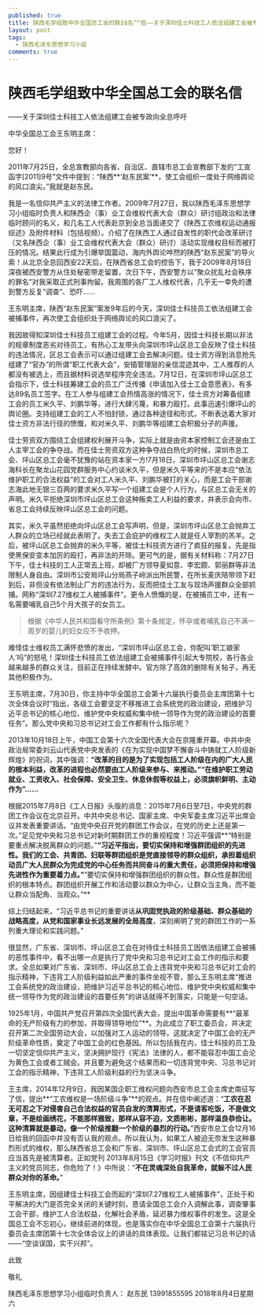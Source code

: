 ```yaml
---
published: true
title: 陕西毛学组致中华全国总工会的联$$名^^信——关于深圳佳士科技工人依法组建工会被专政向全总呼吁
layout: post
tags:
  - 陕西毛泽东思想学习小组
comments: true
---
```

# 陕西毛学组致中华全国总工会的联名信
——关于深圳佳士科技工人依法组建工会被专政向全总呼吁

中华全国总工会王东明主席：

您好！

2011年7月25日，全总宣教部向各省、自治区、直辖市总工会宣教部下发的“工宣函字[2011]9号”文件中提到：“陕西**‘赵东民案’**，使工会组织一度处于网络舆论的风口浪尖。”我就是赵东民。

我是一名信仰共产主义的法律工作者。2009年7月27日，我以陕西毛泽东思想学习小组临时负责人和陕西企（事）业工会维权代表大会（群众）研讨组政治和法律临时顾问的名义，和几名工人代表赴京到全总当面递交了《陕西工农维权运动通报综述》及附件材料（包括视频）。介绍了在陕西工人通过自发性的职代会改革研讨（又名陕西企（事）业工会维权代表大会（群众）研讨）活动实现维权目标而被打压的情况。结果此行成为引爆举国震动，海内外舆论哗然的陕西“赵东民案”的导火索！从北京全总回西安22天后，在陕西省总工会的控告下，我于2009年8月18日深夜被西安警方从住处秘密带走留置，次日下午，西安警方以“聚众扰乱社会秩序的罪名”对我采取正式刑事拘留。我周围的各厂工人维权代表，几乎无一幸免的遭到警方反复“调查”、恐吓……

王东明主席，陕西“赵东民案”案发9年后的今天，深圳佳士科技员工依法组建工会被捕事件，再次使工会组织处于网络舆论的风口浪尖了。

我因故得知深圳佳士科技员工组建工会的过程。今年5月，因佳士科技长期以非法的规章制度恶劣对待员工，有热心工友带头向深圳市坪山区总工会反映了佳士科技的违法情况，区总工会表示可以通过组建工会去解决问题。佳士资方得到消息抢先组建了“官办”的所谓“职工代表大会”，安插管理层的亲信混迹其中，工人推荐的人都没有被选上，而且据材料说选举程序完全违法。7月12日，在深圳市坪山区总工会指示下，佳士科技筹建工会的员工广泛传播《申请加入佳士工会意愿表》，有多达89名员工签字。在工人参与组建工会热情高涨的情况下，佳士资方对筹备组建工会的员工米久平、刘鹏华等，进行大肆污蔑，和暴力殴打。此事迅速引爆坪山的舆论圈。支持组建工会的工人不怕封锁，通过各种途径和形式，不断表达着大家对佳士资方非法行径的愤慨，和对米久平、刘鹏华等组建工会积极分子的声援。

佳士劳资双方围绕工会组建权利展开斗争，实际上就是由资本家控制工会还是由工人主宰工会的争夺战。而在佳士劳资双方这种争夺战白热化的时候，深圳市总工会、坪山区总工会毫不犹豫的站在资本家一方!7月18日，深圳市坪山区总工会谢志海科长在聚龙山花园党群服务中心约谈米久平，但是米久平等来的不是本应“依法维护职工的合法权益”的工会对工人米久平、刘鹏华被打的关心，而是工会干部谢志海此地无银三百两的要求米久平写一个组建工会是个人行为，与区总工会无关的声明。米久平拒绝深圳市坪山区总工会这种叛卖工人利益的要求，并表示会向市、省总工会持续反映坪山区总工会的问题。

其实，米久平虽然拒绝向坪山区总工会写声明，但是，深圳市坪山区总工会抛弃工人群众的立场已经就此表明了。失去工会庇护的维权工人就是任人宰割的羔羊。之后，被坪山区总工会抛弃的米久平等，被佳士科技资方进行了疯狂的报复。先是指使黑保安变本加厉的殴打，再非法的开除。更可气的是，据有关材料称：7月27日下午，佳士科技的工人正常去上班，却被厂方领导夏如意、李宏颇、郭丽群等非法限制人身自由。深圳市公安局坪山分局燕子岭派出所民警，在所长麦庆陪带领下赶到后，非但没有依法制止厂方的违法行为，反而把佳士工友与现场声援群众全部抓捕。网称“深圳7.27维权工人被捕事件”。更令人愤慨的是，在被捕员工中，还有一名需要哺乳自己5个月大孩子的女员工。

> 根据《中华人民共和国看守所条例》第十条规定，怀孕或者哺乳自己不满一周岁的婴儿的妇女应不予收押。


难怪佳士维权员工满怀悲愤的发出，“深圳市坪山区总工会，你配叫‘职工娘家人’吗”的怒吼！深圳佳士科技员工依法组建工会被捕事件引起大专院校，各行各业越来越多的群众关注，目前正在持续发酵中。官方除了高效的删除有关帖子，再无其他积极作为。

王东明主席，7月30日，你主持中华全国总工会第十六届执行委员会主席团第十七次全体会议时“指出，各级工会要坚定不移推进工会系统党的政治建设，把维护习近平总书记的核心地位、维护党中央权威和集中统一领导作为党的政治建设的首要任务”。那么党中央和习总书记对工会工作都有什么指示呢？

2013年10月18日上午，中国工会第十六次全国代表大会在京隆重开幕。中共中央政治局常委刘云山代表党中央发表的《在为实现中国梦不懈奋斗中铸就工人阶级新辉煌》的祝词，其中强调：**“改革的目的是为了实现包括工人阶级在内的广大人民的根本利益，改革的进程也必然要由工人阶级来参与、来推动。”“在维护职工劳动就业、工资收入、社会保障、安全卫生、休息休假等权益上，必须旗帜鲜明、主动作为”……**

根据2015年7月8日《工人日报》头版的消息：2015年7月6日至7日，中央党的群团工作会议在北京召开。中共中央总书记、国家主席、中央军委主席习近平出席会议并发表重要讲话。“由党中央召开党的群团工作会议，在党的历史上还是第一次。”足见党中央和习总书记对新时期群团工作的重视程度！习近平强调**“特别是要重点解决脱离群众的问题。”**“习近平指出，要切实保持和增强群团组织的先进性。我们的工会、共青团、妇联等群团组织是党直接领导的群众组织，承担着组织动员广大人民群众为完成党的中心任务而共同奋斗的重大责任，必须把保持和增强先进性作为重要着力点。”**“要切实保持和增强群团组织的群众性。群众性是群团组织的根本特点。群团组织开展工作和活动要以群众为中心，让群众当主角，而不能让群众当配角、当观众。”**

综上归结起来，“习近平总书记的重要讲话**从巩固党执政的阶级基础、群众基础的战略高度，从党和国家事业长远发展的全局高度**，深刻阐明了党的群团工作的一系列重大理论和实践问题。”

很显然，广东省、深圳市、坪山区总工会在对待佳士科技员工因依法组建工会被捕的恶性事件中，看不出哪一点是执行了党中央和习总书记对工会工作的指示和要求。全总如果对广东省、深圳市、坪山区总工会上违背党中央和习总书记对工会的指示精神，下违背工人阶级利益如此严重的事件坐视不管，那么王东明主席“推进工会系统党的政治建设，把维护习近平总书记的核心地位、维护党中央权威和集中统一领导作为党的政治建设的首要任务”的讲话就得不到落实，只能是一句空话。

1925年1月，中国共产党召开第四次全国代表大会，提出中国革命需要有**“最革命的无产阶级有力的参加，并取得领导地位”**。为此成立了职工委员会，并决定召开第二次全国劳动大会，以加强对工人运动的领导。这就决定了中国工会的无产阶级革命性质，奠定了中国工会的红色基因。所以包括我在内，佳士科技的员工及一切坚定信仰共产主义，坚决拥护现行《宪法》法律的人，都不能容忍中国工会沦为黄色工会或者工贼会。并且要为避免这个结果而和一切违背党中央、习总书记对工会的指示精神，下违背工人阶级利益的行为坚决斗争。

王主席，2014年12月9日，我因某国企职工维权问题向西安市总工会主席史南征写了信，提出**“工农维权是一场阶级斗争”**的观点。并在信中阐述道：“**工农在忍无可忍之下对侵害自己合法权益的官员自发的清算形式，不是请客吃饭，不是做文章，不是绘画绣花，不能那样雅致，那样从容不迫，文质彬彬，那样温良恭俭让。这种清算就是暴动，像一个阶级推翻一个阶级的暴烈的行动。**”西安市总工会12月16日给我的回函中并没有否认我的观点。所以我认为，如果工人被迫无奈发生这种暴烈形式的维权，那么陕西省总工会和广东省、深圳市、坪山区总工会式的工会官员应当首先是被清算者。正如党刊  2013年8月15日《学习时报》刊文《不信仰共产主义的党员同志，你危险了！》中所说：“**不在灵魂深处自我革命，就躲不过人民群众对你的革命。**”

王东明主席，因组建佳士科技工会而起的“深圳7.27维权工人被捕事件”，正处于和平解决的大门是否完全关闭的关键时刻，恳请全国总工会介入调解此事，调查肇事工会干部，维护工人合法权益，化解社会矛盾，延迟暴力维权事件的发生。这是全国总工会不忘初心，继续前进的体现，也是落实你在中华全国总工会第十六届执行委员会主席团第十七次全体会议上的讲话的具体表现。让我们都铭记习总书记的话——“空谈误国，实干兴邦”。

此致

敬礼

陕西毛泽东思想学习小组临时负责人： 赵东民
13991855595
2018年8月4日星期六


